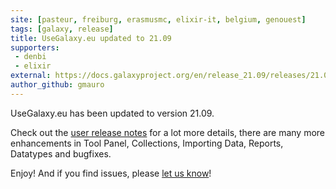 ```yaml
---
site: [pasteur, freiburg, erasmusmc, elixir-it, belgium, genouest]
tags: [galaxy, release]
title: UseGalaxy.eu updated to 21.09
supporters:
 - denbi
 - elixir
external: https://docs.galaxyproject.org/en/release_21.09/releases/21.09_announce_user.html
author_github: gmauro
---
```


UseGalaxy.eu has been updated to version 21.09. 

Check out the [user release notes](https://docs.galaxyproject.org/en/release_21.09/releases/21.09_announce_user.html) for a lot more details, there are many more
enhancements in Tool Panel, Collections, Importing Data, Reports, Datatypes and bugfixes.

Enjoy! And if you find issues, please [let us know](mailto:contact@usegalaxy.eu)!
